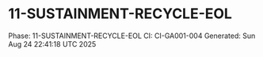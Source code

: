 # 11-SUSTAINMENT-RECYCLE-EOL
Phase: 11-SUSTAINMENT-RECYCLE-EOL
CI: CI-GA001-004
Generated: Sun Aug 24 22:41:18 UTC 2025
